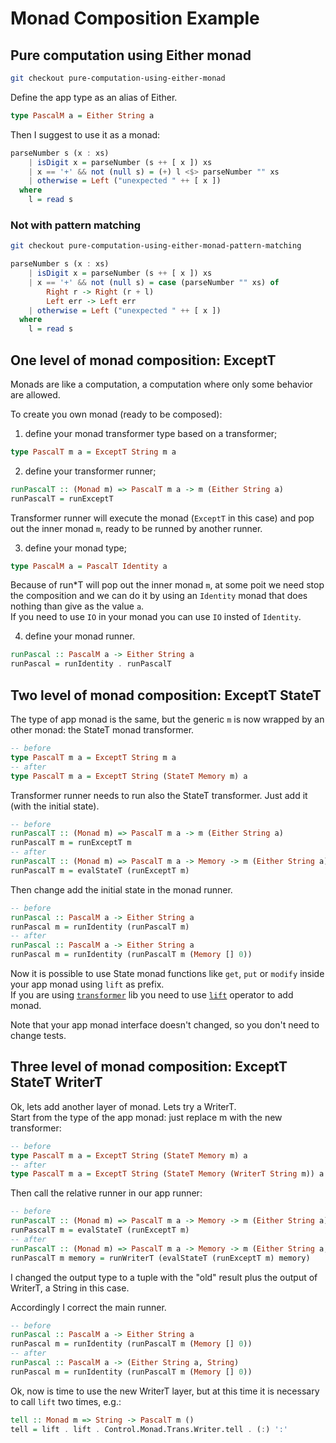 # Monad Composition Example

## Pure computation using Either monad

```bash
git checkout pure-computation-using-either-monad
```

Define the app type as an alias of Either.

```haskell
type PascalM a = Either String a
```

Then I suggest to use it as a monad:

```haskell
parseNumber s (x : xs)
    | isDigit x = parseNumber (s ++ [ x ]) xs
    | x == '+' && not (null s) = (+) l <$> parseNumber "" xs
    | otherwise = Left ("unexpected " ++ [ x ])
  where
    l = read s
```

### Not with pattern matching

```bash
git checkout pure-computation-using-either-monad-pattern-matching
```

```haskell
parseNumber s (x : xs)
    | isDigit x = parseNumber (s ++ [ x ]) xs
    | x == '+' && not (null s) = case (parseNumber "" xs) of
        Right r -> Right (r + l)
        Left err -> Left err
    | otherwise = Left ("unexpected " ++ [ x ])
  where
    l = read s
```

## One level of monad composition: ExceptT

Monads are like a computation, a computation where only some behavior are allowed.  

To create you own monad (ready to be composed):  

1. define your monad transformer type based on a transformer;

```haskell
type PascalT m a = ExceptT String m a
```

2. define your transformer runner;

```haskell
runPascalT :: (Monad m) => PascalT m a -> m (Either String a)
runPascalT = runExceptT
```

Transformer runner will execute the monad (`ExceptT` in this case) and pop out the inner monad `m`, ready to be runned by another runner.

3. define your monad type;

```haskell
type PascalM a = PascalT Identity a
```

Because of run*T will pop out the inner monad `m`, at some poit we need stop the composition and we can do it by using an `Identity` monad that does nothing than give as the value `a`.  
If you need to use `IO` in your monad you can use `IO` insted of `Identity`.

4. define your monad runner.

```haskell
runPascal :: PascalM a -> Either String a
runPascal = runIdentity . runPascalT
```

## Two level of monad composition: ExceptT StateT

The type of app monad is the same, but the generic `m` is now wrapped by an other monad: the StateT monad transformer.

```haskell
-- before
type PascalT m a = ExceptT String m a
-- after
type PascalT m a = ExceptT String (StateT Memory m) a
```

Transformer runner needs to run also the StateT transformer. Just add it (with the initial state).  

```haskell
-- before
runPascalT :: (Monad m) => PascalT m a -> m (Either String a)
runPascalT m = runExceptT m
-- after
runPascalT :: (Monad m) => PascalT m a -> Memory -> m (Either String a)
runPascalT m = evalStateT (runExceptT m)
```

Then change add the initial state in the monad runner.

```haskell
-- before
runPascal :: PascalM a -> Either String a
runPascal m = runIdentity (runPascalT m)
-- after
runPascal :: PascalM a -> Either String a
runPascal m = runIdentity (runPascalT m (Memory [] 0))
```

Now it is possible to use State monad functions like `get`, `put` or `modify` inside your app monad using `lift` as prefix.  
If you are using [`transformer`](https://hackage.haskell.org/package/transformers-0.5.6.2) lib you need to use [`lift`](https://hackage.haskell.org/package/transformers-0.5.6.2/docs/Control-Monad-Trans-Class.html#v:lift) operator to add monad.  

Note that your app monad interface doesn't changed, so you don't need to change tests.

## Three level of monad composition: ExceptT StateT WriterT

Ok, lets add another layer of monad. Lets try a WriterT.  
Start from the type of the app monad: just replace m with the new transformer:

```haskell
-- before
type PascalT m a = ExceptT String (StateT Memory m) a
-- after
type PascalT m a = ExceptT String (StateT Memory (WriterT String m)) a
```

Then call the relative runner in our app runner:

```haskell
-- before
runPascalT :: (Monad m) => PascalT m a -> Memory -> m (Either String a)
runPascalT m = evalStateT (runExceptT m)
-- after
runPascalT :: (Monad m) => PascalT m a -> Memory -> m (Either String a, String)
runPascalT m memory = runWriterT (evalStateT (runExceptT m) memory)
```

I changed the output type to a tuple with the "old" result plus the output of WriterT, a String in this case.  

Accordingly I correct the main runner.

```haskell
-- before
runPascal :: PascalM a -> Either String a
runPascal m = runIdentity (runPascalT m (Memory [] 0))
-- after
runPascal :: PascalM a -> (Either String a, String)
runPascal m = runIdentity (runPascalT m (Memory [] 0))
```

Ok, now is time to use the new WriterT layer, but at this time it is necessary to call `lift` two times, e.g.:

```haskell
tell :: Monad m => String -> PascalT m ()
tell = lift . lift . Control.Monad.Trans.Writer.tell . (:) ':'
```

